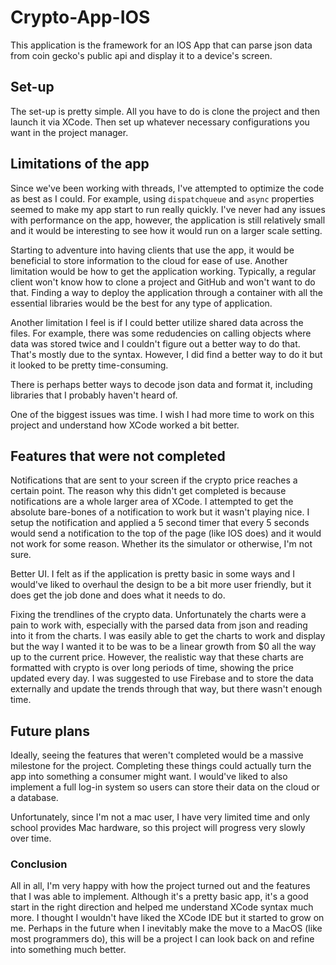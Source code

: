 # Crypto-App-IOS
This application is the framework for an IOS App that can parse json data from coin gecko's public api and display it to a device's screen.

## Set-up
The set-up is pretty simple. All you have to do is clone the project and then launch it via XCode. Then set up whatever necessary configurations you want in the project manager.

## Limitations of the app

Since we've been working with threads, I've attempted to optimize the code as best as I could. For example, using `dispatchqueue` and `async` properties seemed to make my app 
start to run really quickly. I've never had any issues with performance on the app, however, the application is still relatively small and it would be interesting to see how it would
run on a larger scale setting. 

Starting to adventure into having clients that use the app, it would be beneficial to store information to the cloud for ease of use. Another limitation would be how to get the application working. Typically, a regular client won't know how to clone a project and GitHub and won't want to do that. Finding a way to deploy the application through a container with all the essential libraries would be the best for any type of application.

Another limitation I feel is if I could better utilize shared data across the files. For example, there was some redudencies on calling objects where data was stored twice and I couldn't figure out a better way to do that. That's mostly due to the syntax. However, I did find a better way to do it but it looked to be pretty time-consuming.

There is perhaps better ways to decode json data and format it, including libraries that I probably haven't heard of.

One of the biggest issues was time. I wish I had more time to work on this project and understand how XCode worked a bit better.

## Features that were not completed
Notifications that are sent to your screen if the crypto price reaches a certain point. The reason why this didn't get completed is because notifications are a whole larger area of XCode. I attempted to get the absolute bare-bones of a notification to work but it wasn't playing nice. I setup the notification and applied a 5 second timer that every 5 seconds would send a notification to the top of the page (like IOS does) and it would not work for some reason. Whether its the simulator or otherwise, I'm not sure.

Better UI. I felt as if the application is pretty basic in some ways and I would've liked to overhaul the design to be a bit more user friendly, but it does get the job done and does what it needs to do.

Fixing the trendlines of the crypto data. Unfortunately the charts were a pain to work with, especially with the parsed data from json and reading into it from the charts. I was easily able to get the charts to work and display but the way I wanted it to be was to be a linear growth from $0 all the way up to the current price. However, the realistic way that these charts are formatted with crypto is over long periods of time, showing the price updated every day. I was suggested to use Firebase and to store the data externally and update the trends through that way, but there wasn't enough time.

## Future plans

Ideally, seeing the features that weren't completed would be a massive milestone for the project. Completing these things could actually turn the app into something a consumer might want. I would've liked to also implement a full log-in system so users can store their data on the cloud or a database.

Unfortunately, since I'm not a mac user, I have very limited time and only school provides Mac hardware, so this project will progress very slowly over time.

### Conclusion

All in all, I'm very happy with how the project turned out and the features that I was able to implement. Although it's a pretty basic app, it's a good start in the right direction
and helped me understand XCode syntax much more. I thought I wouldn't have liked the XCode IDE but it started to grow on me. Perhaps in the future when I inevitably make the move to a MacOS (like most programmers do), this will be a project I can look back on and refine into something much better.
